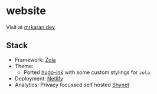 # website

Visit at [mrkaran.dev](https://mrkaran.dev)

## Stack

- Framework: [Zola](https://www.getzola.org/)
- Theme:
  - Ported [hugo-ink](https://github.com/knadh/hugo-ink) with some custom stylings for `zola`.
- Deployment: [Netlify](https://www.netlify.com/)
- Analytics: Privacy focussed self hosted [Shynet](https://github.com/milesmcc/shynet/)
